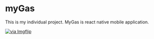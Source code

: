 # myGas
This is my individual project. MyGas is react native mobile application.

<a href="https://imgflip.com/gif/49qyu1"><img src="https://i.imgflip.com/49qyu1.gif" title="via Imgflip"/></a>
